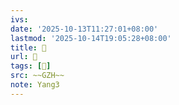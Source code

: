 ```yaml
---
ivs:
date: '2025-10-13T11:27:01+08:00'
lastmod: '2025-10-14T19:05:28+08:00'
title: 󰔾
url: 󰔾
tags: [𩡧]
src: ~~GZH~~
note: Yang3
---
```

